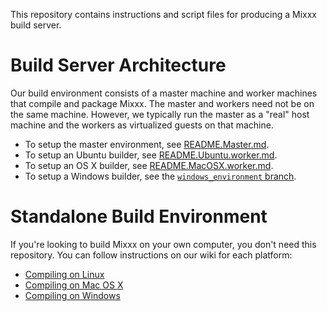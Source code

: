 This repository contains instructions and script files for producing a Mixxx
build server.

Build Server Architecture
=========================

Our build environment consists of a master machine and worker machines that
compile and package Mixxx. The master and workers need not be on the same
machine. However, we typically run the master as a "real" host machine and the
workers as virtualized guests on that machine.

* To setup the master environment, see [README.Master.md](README.Master.md).
* To setup an Ubuntu builder, see [README.Ubuntu.worker.md](README.Ubuntu.worker.md).
* To setup an OS X builder, see [README.MacOSX.worker.md](README.MacOSX.worker.md).
* To setup a Windows builder, see the [`windows_environment` branch](https://github.com/mixxxdj/buildserver/tree/windows_environment/).

Standalone Build Environment
============================

If you're looking to build Mixxx on your own computer, you don't need this
repository. You can follow instructions on our wiki for each platform:

* [Compiling on Linux](http://www.mixxx.org/wiki/doku.php/compiling_on_linux)
* [Compiling on Mac OS X](http://www.mixxx.org/wiki/doku.php/compiling_on_os_x)
* [Compiling on Windows](http://www.mixxx.org/wiki/doku.php/compiling_on_windows)
